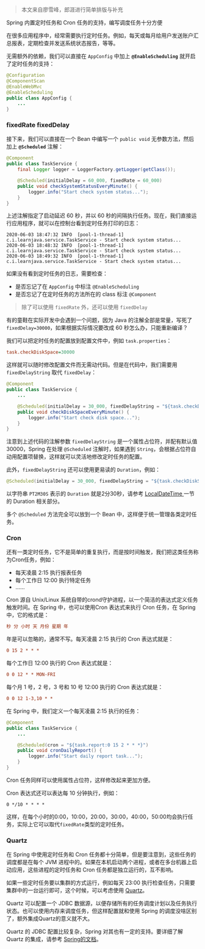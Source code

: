 > 本文来自廖雪峰，郎涯进行简单排版与补充



Spring 内置定时任务和 Cron 任务的支持，编写调度任务十分方便

在很多应用程序中，经常需要执行定时任务。例如，每天或每月给用户发送账户汇总报表，定期检查并发送系统状态报告，等等。

无需额外的依赖，我们可以直接在 `AppConfig` 中加上 **`@EnableScheduling`** 就开启了定时任务的支持：

```java
@Configuration
@ComponentScan
@EnableWebMvc
@EnableScheduling
public class AppConfig {
    ...
}
```



### fixedRate fixedDelay

接下来，我们可以直接在一个 Bean 中编写一个 `public void` 无参数方法，然后加上 **`@Scheduled`** 注解：

```java
@Component
public class TaskService {
    final Logger logger = LoggerFactory.getLogger(getClass());

    @Scheduled(initialDelay = 60_000, fixedRate = 60_000)
    public void checkSystemStatusEveryMinute() {
        logger.info("Start check system status...");
    }
}
```

上述注解指定了启动延迟 60 秒，并以 60 秒的间隔执行任务。现在，我们直接运行应用程序，就可以在控制台看到定时任务打印的日志：

```
2020-06-03 18:47:32 INFO  [pool-1-thread-1] c.i.learnjava.service.TaskService - Start check system status...
2020-06-03 18:48:32 INFO  [pool-1-thread-1] c.i.learnjava.service.TaskService - Start check system status...
2020-06-03 18:49:32 INFO  [pool-1-thread-1] c.i.learnjava.service.TaskService - Start check system status...
```

如果没有看到定时任务的日志，需要检查：

- 是否忘记了在 `AppConfig` 中标注 `@EnableScheduling`
- 是否忘记了在定时任务的方法所在的 class 标注 `@Component`

> 除了可以使用 `fixedRate` 外，还可以使用 `fixedDelay`



有的童鞋在实际开发中会遇到一个问题，因为 Java 的注解全部是常量，写死了 `fixedDelay=30000`，如果根据实际情况要改成 60 秒怎么办，只能重新编译？

我们可以把定时任务的配置放到配置文件中，例如 `task.properties`：

```ini
task.checkDiskSpace=30000
```

这样就可以随时修改配置文件而无需动代码。但是在代码中，我们需要用 `fixedDelayString` 取代 `fixedDelay`：

```java
@Component
public class TaskService {
    ...

    @Scheduled(initialDelay = 30_000, fixedDelayString = "${task.checkDiskSpace:30000}")
    public void checkDiskSpaceEveryMinute() {
        logger.info("Start check disk space...");
    }
}
```

注意到上述代码的注解参数 `fixedDelayString` 是一个属性占位符，并配有默认值 30000，Spring 在处理 `@Scheduled` 注解时，如果遇到 `String`，会根据占位符自动用配置项替换，这样就可以灵活地修改定时任务的配置。



此外，`fixedDelayString` 还可以使用更易读的 `Duration`，例如：

```java
@Scheduled(initialDelay = 30_000, fixedDelayString = "${task.checkDiskSpace:PT2M30S}")
```

以字符串 `PT2M30S` 表示的 `Duration` 就是2分30秒，请参考 [LocalDateTime ](https://www.liaoxuefeng.com/wiki/1252599548343744/1303871087444002) 一节的 Duration 相关部分。

多个 `@Scheduled` 方法完全可以放到一个 Bean 中，这样便于统一管理各类定时任务。



### Cron

还有一类定时任务，它不是简单的重复执行，而是按时间触发，我们把这类任务称为Cron任务，例如：

- 每天凌晨 2:15 执行报表任务
- 每个工作日 12:00 执行特定任务
- ……

Cron 源自 Unix/Linux 系统自带的crond守护进程，以一个简洁的表达式定义任务触发时间。在 Spring 中，也可以使用Cron 表达式来执行 Cron 任务，在 Spring 中，它的格式是：

```ini
秒 分 小时 天 月份 星期 年
```

年是可以忽略的，通常不写。每天凌晨 2:15 执行的 Cron 表达式就是：

```ini
0 15 2 * * *
```

每个工作日 12:00 执行的 Cron 表达式就是：

```ini
0 0 12 * * MON-FRI
```

每个月 1 号，2 号，3 号和 10 号 12:00 执行的 Cron 表达式就是：

```ini
0 0 12 1-3,10 * *
```



在 Spring 中，我们定义一个每天凌晨 2:15 执行的任务：

```java
@Component
public class TaskService {
    ...

    @Scheduled(cron = "${task.report:0 15 2 * * *}")
    public void cronDailyReport() {
        logger.info("Start daily report task...");
    }
}
```

Cron 任务同样可以使用属性占位符，这样修改起来更加方便。

Cron 表达式还可以表达每 10 分钟执行，例如：

```
0 */10 * * * *
```

这样，在每个小时的0:00，10:00，20:00，30:00，40:00，50:00均会执行任务，实际上它可以取代`fixedRate`类型的定时任务。



### Quartz

在 Spring 中使用定时任务和 Cron 任务都十分简单，但是要注意到，这些任务的调度都是在每个 JVM 进程中的。如果在本机启动两个进程，或者在多台机器上启动应用，这些进程的定时任务和 Cron 任务都是独立运行的，互不影响。

如果一些定时任务要以集群的方式运行，例如每天 23:00 执行检查任务，只需要集群中的一台运行即可，这个时候，可以考虑使用 [Quartz](https://www.quartz-scheduler.org/)。

Quartz 可以配置一个 JDBC 数据源，以便存储所有的任务调度计划以及任务执行状态。也可以使用内存来调度任务，但这样配置就和使用 Spring 的调度没啥区别了，额外集成Quartz的意义就不大。

Quartz 的 JDBC 配置比较复杂，Spring 对其也有一定的支持。要详细了解 Quartz 的集成，请参考 [Spring的文档](https://docs.spring.io/spring/docs/current/spring-framework-reference/integration.html#scheduling-quartz)。